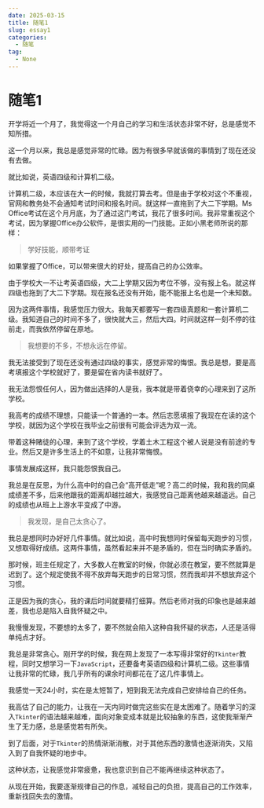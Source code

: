 ```yaml
---
date: 2025-03-15
title: 随笔1
slug: essay1
categories:
  - 随笔
tag:
  - None
---
```


# 随笔1

开学将近一个月了，我觉得这一个月自己的学习和生活状态非常不好，总是感觉不知所措。

<!-- more -->

这一个月以来，我总是感觉非常的忙碌。因为有很多早就该做的事情到了现在还没有去做。

就比如说，英语四级和计算机二级。

计算机二级，本应该在大一的时候，我就打算去考。但是由于学校对这个不重视，官网和教务处不会通知考试时间和报名时间。就这样一直拖到了大二下学期。Ms Office考试在这个月月底，为了通过这门考试，我花了很多时间。我非常重视这个考试，因为掌握Office办公软件，是很实用的一门技能。正如小黑老师所说的那样：

> 学好技能，顺带考证

如果掌握了Office，可以带来很大的好处，提高自己的办公效率。

由于学校大一不让考英语四级，大二上学期又因为考位不够，没有报上名。就这样四级也拖到了大二下学期。现在报名还没有开始，能不能报上名也是一个未知数。

因为这两件事情，我感觉压力很大。我每天都要写一套四级真题和一套计算机二级。我知道自己的时间不多了，很快就大三，然后大四。时间就这样一刻不停的往前走，而我依然停留在原地。

> 我想要的不多，不想永远在停留。

我无法接受到了现在还没有通过四级的事实，感觉非常的悔恨。我总是想，要是高考填报这个学校就好了，要是留在省内读书就好了。

我无法怨恨任何人，因为做出选择的人是我，我本就是带着侥幸的心理来到了这所学校。

我高考的成绩不理想，只能读一个普通的一本。然后志愿填报了我现在在读的这个学校，就因为这个学校在我毕业之前很有可能会评选为双一流。

带着这种赌徒的心理，来到了这个学校，学着土木工程这个被人说是没有前途的专业。然后又是许多生活上的不如意，让我非常悔恨。

事情发展成这样，我只能怨恨我自己。

我总是在反思，为什么高中时的自己会“高开低走”呢？高二的时候，我和我的同桌成绩差不多，后来他跟我的距离却越拉越大，我感觉自己距离他越来越遥远。自己的成绩也从班上上游水平变成了中游。

> 我发现，是自己太贪心了。

我总是想同时办好好几件事情。就比如说，高中时我想同时保留每天跑步的习惯，又想取得好成绩。这两件事情，虽然看起来并不是矛盾的，但在当时确实矛盾的。

那时候，班主任规定了，大多数人在教室的时候，你就必须在教室，要不然就算是迟到了。这个规定使我不得不放弃每天跑步的日常习惯，然而我却并不想放弃这个习惯。

正是因为我的贪心，我的课后时间就要精打细算。然后老师对我的印象也是越来越差，我也总是陷入自我怀疑之中。

我慢慢发现，不要想的太多了，要不然就会陷入这种自我怀疑的状态，人还是活得单纯点才好。

我总是非常贪心。刚开学的时候，我在网上发现了一本写得非常好的`Tkinter`教程，同时又想学习一下`JavaScript`，还要备考英语四级和计算机二级。这些事情让我非常的忙碌，我几乎所有的课余时间都花在了这几件事情上。

我感觉一天24小时，实在是太短暂了，短到我无法完成自己安排给自己的任务。

我高估了自己的能力，让我在一天内同时做完这些实在是太困难了。随着学习的深入`Tkinter`的语法越来越难，面向对象变成本就是比较抽象的东西，这使我渐渐产生了无力感，总是感觉若有所失。

到了后面，对于`Tkinter`的热情渐渐消散，对于其他东西的激情也逐渐消失，又陷入到了自我怀疑的地步中。

这种状态，让我感觉非常疲惫，我也意识到自己不能再继续这种状态了。

从现在开始，我要逐渐规律自己的作息，减轻自己的负担，提高自己的工作效率，重新找回失去的激情。
